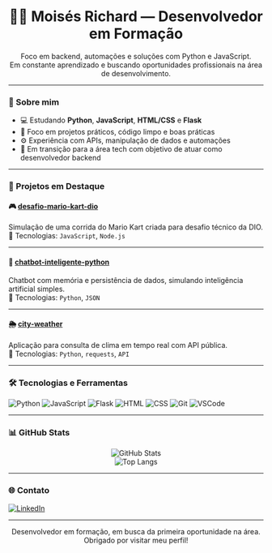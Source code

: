 <h1 align="center">👨‍💻 Moisés Richard — Desenvolvedor em Formação</h1>

<p align="center">
  Foco em backend, automações e soluções com Python e JavaScript.<br>
  Em constante aprendizado e buscando oportunidades profissionais na área de desenvolvimento.
</p>

---

### 🧠 Sobre mim

- 💻 Estudando **Python**, **JavaScript**, **HTML/CSS** e **Flask**
- 🔁 Foco em projetos práticos, código limpo e boas práticas
- ⚙️ Experiência com APIs, manipulação de dados e automações
- 🎯 Em transição para a área tech com objetivo de atuar como desenvolvedor backend

---

### 💼 Projetos em Destaque

#### 🎮 [desafio-mario-kart-dio](https://github.com/moiseesrichard/desafio-mario-kart-dio)
Simulação de uma corrida do Mario Kart criada para desafio técnico da DIO.  
🔧 Tecnologias: `JavaScript`, `Node.js`

---

#### 🤖 [chatbot-inteligente-python](https://github.com/moiseesrichard/chatbot-inteligente-python)
Chatbot com memória e persistência de dados, simulando inteligência artificial simples.  
🔧 Tecnologias: `Python`, `JSON`

---

#### 🌦️ [city-weather](https://github.com/moiseesrichard/city-weather)
Aplicação para consulta de clima em tempo real com API pública.  
🔧 Tecnologias: `Python`, `requests`, `API`

---

### 🛠️ Tecnologias e Ferramentas

![Python](https://img.shields.io/badge/Python-3776AB?style=for-the-badge&logo=python&logoColor=white)
![JavaScript](https://img.shields.io/badge/JavaScript-F7DF1E?style=for-the-badge&logo=javascript&logoColor=black)
![Flask](https://img.shields.io/badge/Flask-000000?style=for-the-badge&logo=flask&logoColor=white)
![HTML](https://img.shields.io/badge/HTML-E34F26?style=for-the-badge&logo=html5&logoColor=white)
![CSS](https://img.shields.io/badge/CSS-1572B6?style=for-the-badge&logo=css3&logoColor=white)
![Git](https://img.shields.io/badge/Git-F05032?style=for-the-badge&logo=git&logoColor=white)
![VSCode](https://img.shields.io/badge/VSCode-007ACC?style=for-the-badge&logo=visual-studio-code&logoColor=white)

---

### 📊 GitHub Stats

<p align="center">
  <img src="https://github-readme-stats.vercel.app/api?username=moisesgsr&show_icons=true&theme=radical" alt="GitHub Stats"/>
  <br>
  <img src="https://github-readme-stats.vercel.app/api/top-langs/?username=moisesgsr&layout=compact&theme=radical" alt="Top Langs"/>
</p>

---

### 🌐 Contato

[![LinkedIn](https://img.shields.io/badge/-LinkedIn-blue?style=for-the-badge&logo=linkedin&logoColor=white)](https://www.linkedin.com/in/richardmoisees)

---

<p align="center">
  Desenvolvedor em formação, em busca da primeira oportunidade na área.<br>
  Obrigado por visitar meu perfil!
</p>
